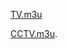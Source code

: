 [TV.m3u](https://raw.githubusercontent.com/DefenderDerek/defenderderek.github.io/main/TV.M3U)

[CCTV.m3u](https://raw.githubusercontent.com/DefenderDerek/defenderderek.github.io/main/CCTV).

